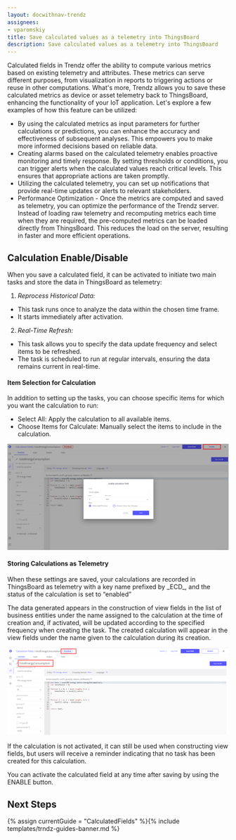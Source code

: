 ```yaml
---
layout: docwithnav-trendz
assignees:
- vparomskiy
title: Save calculated values as a telemetry into ThingsBoard
description: Save calculated values as a telemetry into ThingsBoard
---
```


Calculated fields in Trendz offer the ability to compute various metrics based on existing telemetry and attributes.
These metrics can serve different purposes, from visualization in reports to triggering actions or reuse in other computations.
What's more, Trendz allows you to save these calculated metrics as device or asset telemetry back to ThingsBoard, enhancing the functionality of your IoT application.
Let's explore a few examples of how this feature can be utilized:

* By using the calculated metrics as input parameters for further calculations or predictions, you can enhance the accuracy and effectiveness of subsequent analyses.
  This empowers you to make more informed decisions based on reliable data.
* Creating alarms based on the calculated telemetry enables proactive monitoring and timely response.
  By setting thresholds or conditions, you can trigger alerts when the calculated values reach critical levels. This ensures that appropriate actions are taken promptly.
* Utilizing the calculated telemetry, you can set up notifications that provide real-time updates or alerts to relevant stakeholders.
* Performance Optimization - Once the metrics are computed and saved as telemetry, you can optimize the performance of the Trendz server.
  Instead of loading raw telemetry and recomputing metrics each time when they are required, the pre-computed metrics can be loaded directly from ThingsBoard.
  This reduces the load on the server, resulting in faster and more efficient operations.

## Calculation Enable/Disable

When you save a calculated field, it can be activated to initiate two main tasks and store the data in ThingsBoard as telemetry:
1. *Reprocess Historical Data:*
* This task runs once to analyze the data within the chosen time frame.
* It starts immediately after activation.
2. *Real-Time Refresh:*
* This task allows you to specify the data update frequency and select items to be refreshed.
* The task is scheduled to run at regular intervals, ensuring the data remains current in real-time.

#### Item Selection for Calculation

In addition to setting up the tasks, you can choose specific items for which you want the calculation to run:
* Select All: Apply the calculation to all available items.
* Choose Items for Calculate: Manually select the items to include in the calculation.

![image](/images/trendz/enable-button.png)


#### Storing Calculations as Telemetry

When these settings are saved, your calculations are recorded in ThingsBoard as telemetry with a key name prefixed by \_ECD_, and the status of the calculation is set to “enabled”

The data generated appears in the construction of view fields in the list of business entities under the name assigned to the calculation at the time of creation and,
if activated, will be updated according to the specified frequency when creating the task. The created calculation will appear in the view fields under the name given to the calculation during its creation.

![image](/images/trendz/name-calculation-field.png)

If the calculation is not activated, it can still be used when constructing view fields, but users will receive a reminder indicating that no task has been created for this calculation.

You can activate the calculated field at any time after saving by using the ENABLE button.



## Next Steps

{% assign currentGuide = "CalculatedFields" %}{% include templates/trndz-guides-banner.md %}
